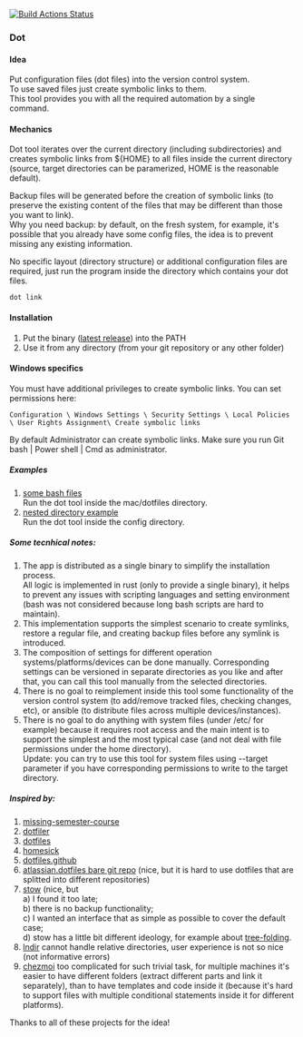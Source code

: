 [![Build Actions Status](https://github.com/yantonov/dot/workflows/ci/badge.svg)](https://github.com/yantonov/dot/actions)

###  Dot

#### Idea
Put configuration files (dot files) into the version control system.  
To use saved files just create symbolic links to them.  
This tool provides you with all the required automation by a single command.  

#### Mechanics
Dot tool iterates over the current directory (including subdirectories) and creates symbolic links from ${HOME} to all files inside the current directory (source, target directories can be paramerized, HOME is the reasonable default).  

Backup files will be generated before the creation of symbolic links (to preserve the existing content of the files that may be different than those you want to link).  
Why you need backup: by default, on the fresh system, for example, it's possible that you already have some config files, the idea is to prevent missing any existing information.

No specific layout (directory structure) or additional configuration files are required, just run the program inside the directory which contains your dot files.  

```
dot link
```

#### Installation
1. Put the binary ([latest release](https://github.com/yantonov/dot/releases/latest)) into the PATH
2. Use it from any directory (from your git repository or any other folder)

#### Windows specifics
You must have additional privileges to create symbolic links.
You can set permissions here:
```
Configuration \ Windows Settings \ Security Settings \ Local Policies \ User Rights Assignment\ Create symbolic links
```
By default Administrator can create symbolic links.
Make sure you run Git bash | Power shell | Cmd as administrator.

##### Examples
1. [some bash files](https://github.com/yantonov/sh)  
Run the dot tool inside the mac/dotfiles directory.
2. [nested directory example](https://github.com/yantonov/dotlein)  
Run the dot tool inside the config directory.

##### Some tecnhical notes: 
1. The app is distributed as a single binary to simplify the installation process.  
All logic is implemented in rust (only to provide a single binary), it helps to prevent any issues with scripting languages and setting environment (bash was not considered because long bash scripts are hard to maintain).
2. This implementation supports the simplest scenario to create symlinks, restore a regular file, and creating backup files before any symlink is introduced.
3. The composition of settings for different operation systems/platforms/devices can be done manually.
Corresponding settings can be versioned in separate directories as you like and after that, you can call this tool manually from the selected directories.
4. There is no goal to reimplement inside this tool some functionality of the version control system (to add/remove tracked files, checking changes, etc), or ansible (to distribute files across multiple devices/instances).
5. There is no goal to do anything with system files (under /etc/ for example) because it requires root access and the main intent is to support the simplest and the most typical case (and not deal with file permissions under the home directory).  
Update: you can try to use this tool for system files using --target parameter if you have corresponding permissions to write to the target directory.

##### Inspired by:
1. [missing-semester-course](https://github.com/missing-semester/missing-semester/blob/master/_2019/dotfiles.md)
2. [dotfiler](https://github.com/svetlyak40wt/dotfiler)
3. [dotfiles](https://github.com/holman/dotfiles)
4. [homesick](https://github.com/technicalpickles/homesick)
5. [dotfiles.github](https://dotfiles.github.io/)
6. [atlassian.dotfiles bare git repo](https://www.atlassian.com/git/tutorials/dotfiles) (nice, but it is hard to use dotfiles that are splitted into different repositories)
7. [stow](https://www.gnu.org/software/stow/) (nice, but  
a) I found it too late;  
b) there is no backup functionality;  
c) I wanted an interface that as simple as possible to cover the default case;  
d) stow has a little bit different ideology, for example about [tree-folding](https://www.gnu.org/software/stow/manual/stow.html#Tree-folding). 
8. [lndir](https://linux.die.net/man/1/lndir) cannot handle relative directories, user experience is not so nice (not informative errors)  
9. [chezmoi](https://github.com/twpayne/chezmoi) too complicated for such trivial task, for multiple machines it's easier to have different folders (extract different parts and link it separately), than to have templates and code inside it (because it's hard to support files with multiple conditional statements inside it for different platforms).  

Thanks to all of these projects for the idea!
